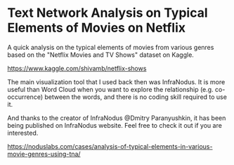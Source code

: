 # Text Network Analysis on Typical Elements of Movies on Netflix

A quick analysis on the typical elements of movies from various genres based on the "Netflix Movies and TV Shows" dataset on Kaggle.

https://www.kaggle.com/shivamb/netflix-shows

The main visualization tool that I used back then was InfraNodus. It is more useful than Word Cloud when you want to explore the relationship (e.g. co-occurrence) between the words, and there is no coding skill required to use it. 

And thanks to the creator of InfraNodus @Dmitry Paranyushkin, it has been being published on InfraNodus website. Feel free to check it out if you are interested. 

https://noduslabs.com/cases/analysis-of-typical-elements-in-various-movie-genres-using-tna/
